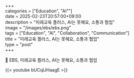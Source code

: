 +++  
categories = ["Education", "AI""]  
date = 2025-02-23T20:57:00+09:00  
description = "미래교육 플러스, AI는 못해요, 소통과 협업"  
image = "/images/ebs/ebs.png"  
tags = ["Education", "AI", "Collaboration", "Communication"]  
title = "미래교육 플러스, AI는 못해요, 소통과 협업"  
type = "post"  
+++  

🚀 EBS, 미래교육 플러스, AI는 못해요, 소통과 협업

{{< youtube bUCqlJHaagE >}}
